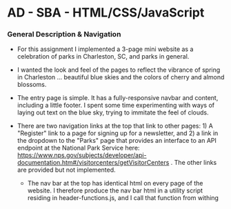 # AD - SBA - HTML/CSS/JavaScript



### General Description & Navigation
* For this assignment I implemented a 3-page mini website as a celebration of parks in Charleston, SC, and parks in general. 

* I wanted the look and feel of the pages to reflect the vibrance of spring in Charleston ... beautiful blue skies and the colors of cherry and almond blossoms. 

* The entry page is simple. It has a fully-responsive navbar and content, including a little footer. I spent some time experimenting with ways of laying out text on the blue sky, trying to immitate the feel of clouds.

* There are two navigation links at the top that link to other pages: 1) A "Register" link to a page for signing up for a newsletter, and 2) a link in the dropdown to the "Parks" page that provides an interface to an API endpoint at the National Park Service here: https://www.nps.gov/subjects/developer/api-documentation.htm#/visitorcenters/getVisitorCenters . The other links are provided but not implemented.

  * The nav bar at the top has identical html on every page of the website. I therefore produce the nav bar html in a utility script residing in header-functions.js, and I call that function from withing <script> tags near the top of the html body. I am not sure it is best practice to do so, but it certainly helped me in removing the clutter in the pages I was working with.

  * I also included the three Bootstrap links at the bottom of each in a similar utility function residing in footer-function.js that is called at the bottom of each page.

  * If JavaScript is needed during page loading, I included it in header-functions.js. Otherwise I included it in footer-functions.js.

### Bootstrap

* I have been waiting for the opportunity to learn higher level, responsive html that allows me to think in aesthetically pleasing ways that also allow for flexibility. And thus my use of Bootstrap. It took a disproportionate amount of my time, but I think it was worth the challenge in terms of future utility.

* I feel I have finally understood the power of Bootstrap, thanks to this assignment. I now have a good conceptual understanding of the grid system, which looks deceivingly similar to "tables" in its syntax of "rows" and "columns". One of the insights I have gained is that content always resides in Bootstrap columns. Resist the temptation to place content in a row! A column is where responsiveness is implemented. Create a column, even if a single column, before adding page content. Bootstrap is about the trinity of container, row, and column.

* My next challenge was to experiment in ways of customizing Bootstrap without sacrificing its power, which is its responsive design. My process consisted of adding selectors piecemeal and repeatedly checking to make sure that smooth responsive functionality was not sacrificed. The text I added on the cherry blossom background on the first page is not fully responsive. In order to keep track of the html selectors I added, I prefixed each selector I created with my initials: "gn".

* I experimented with creating an image background to smooth the edges of Bootstrap components and create continuity that would maintain the power of Bootstrap without necessarily being beholden to its "blocky" look. The newsletter registration page is an example. It contains a Jumbotron and a form on the page, but the background image effaces the component boundaries.  

### Forms

* I created two forms, one for registering for a newsletter, and another for doing a search that utilizes the National Park Service API.

  * My implementation of form validation on the newsletter form is minimal. I tested the functionality of doing validation on the e-mail field. I searched the Web for regular expressions used for checking valid email addresses, and the results were amazing! I used a very simple one that if matched opens a "success" alert box, and "failure" otherwise. I would like to in the future implement a tooltip animation.

  * I found myself questioning whether input elements really need to be placed inside form tags. Some of the problems I encountered in implementing event listeners seemed to be complicated by the fact that forms add their own level of functionality to input elements placed inside them, possibly interfering with more customized event handling.

  * I spent a bulk of my time implementing the API connection functionality and then understanding its semantics, and after that deciding on an interface that would meaningfully present and manipulate information from the source. The park service provides several categories of information such as: parks, campgrounds, things to do, and more. Within each category any number of additional parameters could be supplied. I decided to provide two drop down menus for doing an information search, one for the main categories (such as parks, campgrouds), and other for the more fine-grained parameters within each of the main categories. Since the second set of search parameters is dependent on the first, the selection of dropdown list items in the second list would have to be dynamically populated in accordance to the choice in the first dropdown list. To keep the implementation simple, I chose a second parameter that is common to all of the main category searches; namely, the state (such as NY, SC, NC, etc.). In a nutshell, I dynamically build a query based on the selections by the user from both lists, and I send the result as raw JSON in the pane right below the selection boxes. I implemented the API search using XmlHttpRequest and "fetch". I got both to work, but I ended up using XmlHttpRequest. 
